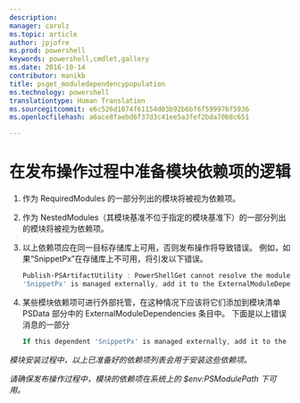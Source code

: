 ```yaml
---
description: 
manager: carolz
ms.topic: article
author: jpjofre
ms.prod: powershell
keywords: powershell,cmdlet,gallery
ms.date: 2016-10-14
contributor: manikb
title: psget_moduledependencypopulation
ms.technology: powershell
translationtype: Human Translation
ms.sourcegitcommit: e6c526d1074f61154d03b92b6bf6f599976f5936
ms.openlocfilehash: a6ace8faebd6f37d3c41ee5a3fef2bda70b8c651

---
```


# 在发布操作过程中准备模块依赖项的逻辑
1.  作为 RequiredModules 的一部分列出的模块将被视为依赖项。
2.  作为 NestedModules（其模块基准不位于指定的模块基准下）的一部分列出的模块将被视为依赖项。

3.  以上依赖项应在同一目标存储库上可用，否则发布操作将导致错误。
    例如，如果“SnippetPx”在存储库上不可用，将引发以下错误。
    ```powershell
    Publish-PSArtifactUtility : PowerShellGet cannot resolve the module dependency 'SnippetPx' of the module 'TypePx' on the repository 'LocalRepo'. Verify that the dependent module 'SnippetPx' is available in the repository 'LocalRepo'. If this dependent
    'SnippetPx' is managed externally, add it to the ExternalModuleDependencies entry in the PSData section of the module manifest.
    ```
4.  某些模块依赖项可进行外部托管，在这种情况下应该将它们添加到模块清单 PSData 部分中的 ExternalModuleDependencies 条目中。
    下面是以上错误消息的一部分
    ```powershell
    If this dependent 'SnippetPx' is managed externally, add it to the ExternalModuleDependencies entry in the PSData section of the module manifest.
    ```

*模块安装过程中，以上已准备好的依赖项列表会用于安装这些依赖项。*

*请确保发布操作过程中，模块的依赖项在系统上的 $env:PSModulePath 下可用。*




<!--HONumber=Oct16_HO2-->



